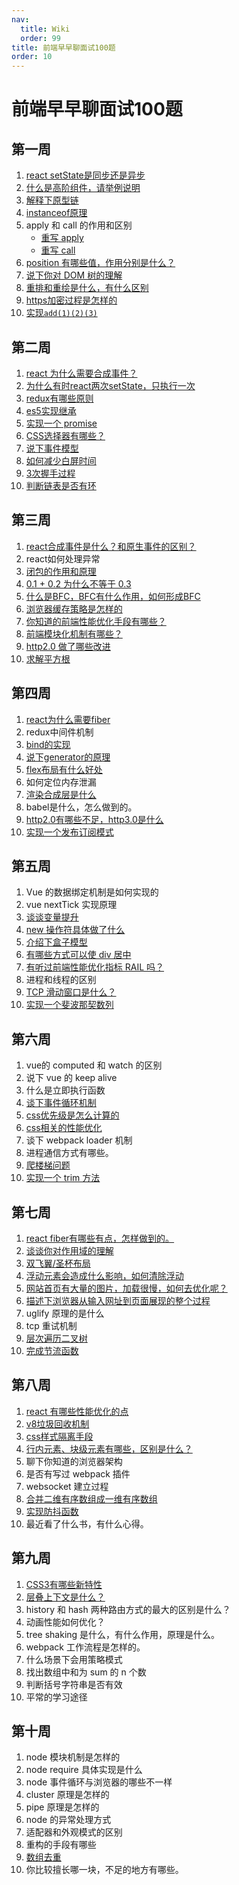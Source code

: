 ```yaml
---
nav:
  title: Wiki
  order: 99
title: 前端早早聊面试100题
order: 10
---
```


# 前端早早聊面试100题

## 第一周

1. [react setState是同步还是异步](/react/basic/001)
2. [什么是高阶组件，请举例说明](/react/basic/003)
3. [解释下原型链](/js/basic/010)
4. [instanceof原理](/js/hand/instanceof)
5. apply 和 call 的作用和区别
   - [重写 apply](/js/hand/apply)
   - [重写 call](/js/hand/call)
6. [position 有哪些值，作用分别是什么？](/css/004)
7. [说下你对 DOM 树的理解](https://blog.poetries.top/browser-working-principle/guide/part5/lesson22.html#javascript-%E6%98%AF%E5%A6%82%E4%BD%95%E5%BD%B1%E5%93%8D-dom-%E7%94%9F%E6%88%90%E7%9A%84)
8. [重排和重绘是什么，有什么区别](/explorer/07)
9. [https加密过程是怎样的](/network/07)
10. [实现`add(1)(2)(3)`](/js/fp/curry/)

## 第二周

1. [react 为什么需要合成事件？](/react/basic/002)
2. [为什么有时react两次setState，只执行一次](/react/basic/001)
3. [redux有哪些原则](/react/redux/001)
4. [es5实现继承](/js/basic/002)
5. [实现一个 promise](https://doc-zf.wuxiao.io/node/04)
6. [CSS选择器有哪些？](/css/003)
7. [说下事件模型](https://javascript.ruanyifeng.com/dom/event.html)
8. [如何减少白屏时间](/optimize/basic/002)
9. [3次握手过程](https://coolshell.cn/articles/11564.html)
10. [判断链表是否有环](https://leetcode-cn.com/problems/linked-list-cycle/)

## 第三周

1. [react合成事件是什么？和原生事件的区别？](/react/basic/002)
2. react如何处理异常
3. [闭包的作用和原理](/js/basic/003)
4. [0.1 + 0.2 为什么不等于 0.3](/js/basic/070)
5. [什么是BFC，BFC有什么作用，如何形成BFC](/css/003)
6. [浏览器缓存策略是怎样的](/explorer/cache)
7. [你知道的前端性能优化手段有哪些？](https://alienzhou.com/projects/fe-performance-journey/)
8. [前端模块化机制有哪些？](/js/basic/090)
9. [http2.0 做了哪些改进](/network/04)
10. [求解平方根](https://leetcode-cn.com/problems/sqrtx/)

## 第四周

1. [react为什么需要fiber](/react/basic/004)
2. redux中间件机制
3. [bind的实现](/js/hand/bind)
4. [说下generator的原理](https://doc-zf.wuxiao.io/node/10)
5. [flex布局有什么好处](https://developer.mozilla.org/zh-CN/docs/Web/CSS/CSS_Flexible_Box_Layout/Basic_Concepts_of_Flexbox)
6. 如何定位内存泄漏
7. [渲染合成层是什么](/explorer/07)
8. babel是什么，怎么做到的。
9. [http2.0有哪些不足，http3.0是什么](/network/04)
10. [实现一个发布订阅模式](https://doc-zf.wuxiao.io/node/03)

## 第五周

1. Vue 的数据绑定机制是如何实现的
2. vue nextTick 实现原理
3. [谈谈变量提升](/js/basic/004)
4. [new 操作符具体做了什么](/js/hand/new)
5. [介绍下盒子模型](/css/001)
6. [有哪些方式可以使 div 居中](/css/006)
7. [有听过前端性能优化指标 RAIL 吗？](/optimize/basic/001)
8. 进程和线程的区别
9. [TCP 滑动窗口是什么？](https://coolshell.cn/articles/11564.html)
10. [实现一个斐波那契数列](https://leetcode-cn.com/problems/fibonacci-number/)

## 第六周

1. vue的 computed 和 watch 的区别
2. 说下 vue 的 keep alive
3. 什么是立即执行函数
4. [谈下事件循环机制](/js/basic/030)
5. [css优先级是怎么计算的](/css/007)
6. [css相关的性能优化](/css/008)
7. 谈下 webpack loader 机制
8. 进程通信方式有哪些。
9. [爬楼梯问题](https://leetcode-cn.com/problems/climbing-stairs/)
10. [实现一个 trim 方法](/js/tool/trim)

## 第七周

1. [react fiber有哪些有点，怎样做到的。](/react/basic/004)
2. [谈谈你对作用域的理解](/js/basic/005)
3. [双飞翼/圣杯布局](/css/009)
4. [浮动元素会造成什么影响，如何清除浮动](/css/012)
5. [网站首页有大量的图片，加载很慢，如何去优化呢？](/optimize/basic/003)
6. [描述下浏览器从输入网址到页面展现的整个过程](/explorer/06)
7. uglify 原理的是什么
8. tcp 重试机制
9. [层次遍历二叉树](https://leetcode-cn.com/problems/binary-tree-level-order-traversal/)
10. [完成节流函数](/js/tool/throttle)

## 第八周

1. [react 有哪些性能优化的点](/optimize/react/001)
2. [v8垃圾回收机制](/v8/01)
3. [css样式隔离手段](/css/010)
4. [行内元素、块级元素有哪些，区别是什么？](/css/013)
5. 聊下你知道的浏览器架构
6. 是否有写过 webpack 插件
7. websocket 建立过程
8. [合并二维有序数组成一维有序数组](https://leetcode-cn.com/problems/he-bing-liang-ge-pai-xu-de-lian-biao-lcof/)
9. [实现防抖函数](/js/tool/debounce)
10. 最近看了什么书，有什么心得。

## 第九周

1. [CSS3有哪些新特性](/css/005)
2. [层叠上下文是什么？](/css/011)
3. history 和 hash 两种路由方式的最大的区别是什么？
4. 动画性能如何优化？
5. tree shaking 是什么，有什么作用，原理是什么。
6. webpack 工作流程是怎样的。
7. 什么场景下会用策略模式
8. 找出数组中和为 sum 的 n 个数
9. 判断括号字符串是否有效
10. 平常的学习途径

## 第十周

1. node 模块机制是怎样的
2. node require 具体实现是什么
3. node 事件循环与浏览器的哪些不一样
4. cluster 原理是怎样的
5. pipe 原理是怎样的
6. node 的异常处理方式
7. 适配器和外观模式的区别
8. 重构的手段有哪些
9. [数组去重](/js/tool/unique)
10. 你比较擅长哪一块，不足的地方有哪些。